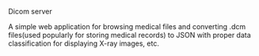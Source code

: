 Dicom server

A simple web application for browsing medical files and converting .dcm files(used popularly for storing medical records) to JSON with proper data classification for displaying X-ray images, etc.
